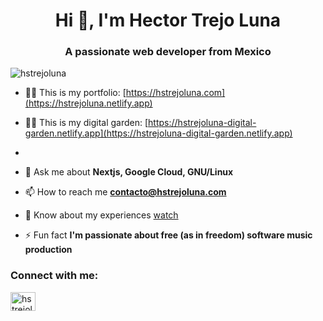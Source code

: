 <h1 align="center">Hi 👋, I'm Hector Trejo Luna</h1>
<h3 align="center">A passionate web developer from Mexico</h3>

<p align="left"> <img src="https://komarev.com/ghpvc/?username=hstrejoluna&label=Profile%20views&color=0e75b6&style=flat-square" alt="hstrejoluna" /> </p>



- 👨‍💻 This is my portfolio: [https://hstrejoluna.com](https://hstrejoluna.netlify.app)
- 👨‍💻 This is my digital garden: [https://hstrejoluna-digital-garden.netlify.app](https://hstrejoluna-digital-garden.netlify.app)
- 

- 💬 Ask me about **Nextjs, Google Cloud, GNU/Linux**

- 📫 How to reach me **contacto@hstrejoluna.com**

- 📄 Know about my experiences [watch](https://docs.google.com/document/d/1ULsnuPxC3qmA5ujffXxN9-ZpJhStIz80DTCw1iULXBw/edit?usp=sharing)

- ⚡ Fun fact **I'm passionate about free (as in freedom) software music production**

<h3 align="left">Connect with me:</h3>
<p align="left">
<a href="https://linkedin.com/in/hstrejoluna" target="blank"><img align="center" src="https://raw.githubusercontent.com/rahuldkjain/github-profile-readme-generator/master/src/images/icons/Social/linked-in-alt.svg" alt="hstrejoluna" height="30" width="40" /></a>
</p>
